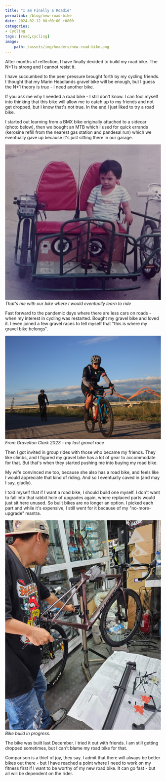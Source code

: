 ```yaml
---
title: "I am Finally a Roadie"
permalink: /blog/new-road-bike
date: 2024-02-12 08:00:00 +0800
categories:
- Cycling
tags: [road,cycling] 
image:
    path: /assets/img/headers/new-road-bike.png
---
```



After months of reflection, I have finally decided to build my road bike. The N+1 is strong and I cannot resist it.

I have succumbed to the peer pressure brought forth by my cycling friends. I thought that my Marin Headlands gravel bike will be enough, but I guess the N+1 theory is true - I need another bike.

If you ask me why I needed a road bike - I still don't know. I can fool myself into thinking that this bike will allow me to catch up to my friends and not get dropped, but I know that's not true. In the end I just liked to try a road bike.

I started out learning from a BMX bike originally attached to a sidecar (photo below), then we bought an MTB which I used for quick errands (kerosine refill from the nearest gas station and pandesal run) which we eventually gave up because it's just sitting there in our garage.

![](/assets/img/posts/new-road-bike/0007-D.jpg)
*That's me with our bike where I would eventually learn to ride*

Fast forward to the pandemic days where there are less cars on roads - when my interest in cycling was restarted. Bought my gravel bike and loved it. I even joined a few gravel races to tell myself that "this is where my gravel bike belongs".

![](/assets/img/posts/new-road-bike/1b7fce511024496fa624444e28af8a8c.jpg)
*From Gravelton Clark 2023 - my last gravel race*

Then I got invited in group rides with those who became my friends. They like climbs, and I figured my gravel bike has a lot of gear to accommodate for that. But that's when they started pushing me into buying my road bike.

My wife convinced me too, because she also has a road bike, and feels like I would appreciate that kind of riding. And so I eventually caved in (and may I say, gladly).

I told myself that if I want a road bike, I should build one myself. I don't want to fall into that rabbit hole of upgrades again, where replaced parts would just sit here unused. So built bikes are no longer an option. I picked each part and while it's expensive, I still went for it because of my "no-more-upgrade" mantra. 

![](/assets/img/posts/new-road-bike/IMG_5037.JPG)
*Bike build in progress.*

The bike was built last December. I tried it out with friends. I am still getting dropped sometimes, but I can't blame my road bike for that.

Comparison is a thief of joy, they say. I admit that there will always be better bikes out there - but I have reached a point where I need to work on my fitness first if I want to be worthy of my new road bike. It can go fast - but all will be dependent on the rider.